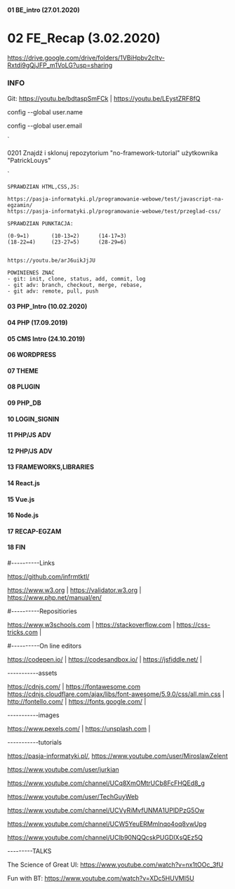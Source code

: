 

#### 01 BE_intro (27.01.2020) 
# 02 FE_Recap (3.02.2020)
https://drive.google.com/drive/folders/1VBiHpbv2cltv-Rxtdi9gQjJFP_m1VoLG?usp=sharing
### INFO
Git: https://youtu.be/bdtaspSmFCk | https://youtu.be/LEystZRF8fQ

config --global user.name <name>

config --global user.email <email>

`

0201 Znajdź i sklonuj repozytorium "no-framework-tutorial" użytkownika "PatrickLouys"

`

```
SPRAWDZIAN HTML,CSS,JS:

https://pasja-informatyki.pl/programowanie-webowe/test/javascript-na-egzamin/
https://pasja-informatyki.pl/programowanie-webowe/test/przeglad-css/

SPRAWDZIAN PUNKTACJA:

(0-9=1)       (10-13=2)      (14-17=3) 
(18-22=4)     (23-27=5)      (28-29=6)


https://youtu.be/arJ6uikJjJU
```

```
POWINIENEŚ ZNAĆ
- git: init, clone, status, add, commit, log
- git adv: branch, checkout, merge, rebase,
- git adv: remote, pull, push
```
#### 03 PHP_Intro (10.02.2020)
#### 04 PHP (17.09.2019)
#### 05 CMS Intro (24.10.2019)
#### 06 WORDPRESS 
#### 07 THEME 
#### 08 PLUGIN 
#### 09 PHP_DB 
#### 10 LOGIN_SIGNIN 
#### 11 PHP/JS ADV
#### 12 PHP/JS ADV
#### 13 FRAMEWORKS,LIBRARIES
#### 14 React.js
#### 15 Vue.js
#### 16 Node.js
#### 17 RECAP-EGZAM
#### 18 FIN

#----------Links

https://github.com/infrmtktl/

https://www.w3.org | https://validator.w3.org | https://www.php.net/manual/en/

#----------Repositiories

https://www.w3schools.com | https://stackoverflow.com | https://css-tricks.com |

#----------On line editors

https://codepen.io/ | https://codesandbox.io/ | https://jsfiddle.net/ |

-----------assets

https://cdnjs.com/ | https://fontawesome.com https://cdnjs.cloudflare.com/ajax/libs/font-awesome/5.9.0/css/all.min.css | http://fontello.com/ | https://fonts.google.com/ |

-----------images

https://www.pexels.com/ | https://unsplash.com |

-----------tutorials

https://pasja-informatyki.pl/, https://www.youtube.com/user/MiroslawZelent

https://www.youtube.com/user/jurkian

https://www.youtube.com/channel/UCq8XmOMtrUCb8FcFHQEd8_g

https://www.youtube.com/user/TechGuyWeb

https://www.youtube.com/channel/UCVyRiMvfUNMA1UPlDPzG5Ow

https://www.youtube.com/channel/UCW5YeuERMmlnqo4oq8vwUpg

https://www.youtube.com/channel/UClb90NQQcskPUGDIXsQEz5Q

---------TALKS

The Science of Great UI: https://www.youtube.com/watch?v=nx1tOOc_3fU

Fun with BT: https://www.youtube.com/watch?v=XDc5HUVMI5U
